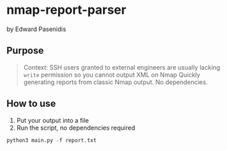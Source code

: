 # nmap-report-parser

by Edward Pasenidis

## Purpose
> Context: SSH users granted to external engineers are usually lacking `write` permission so you cannot output XML on Nmap
Quickly generating reports from classic Nmap output. No dependencies.

## How to use
1. Put your output into a file
2. Run the script, no dependencies required
```py
python3 main.py -f report.txt
```